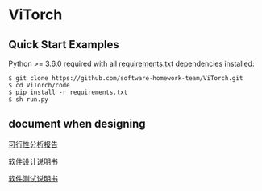 # ViTorch

## Quick Start Examples

Python >= 3.6.0 required with all [requirements.txt](https://github.com/ultralytics/yolov5/blob/master/requirements.txt) dependencies installed:

```shell
$ git clone https://github.com/software-homework-team/ViTorch.git
$ cd ViTorch/code
$ pip install -r requirements.txt
$ sh run.py
```

## document when designing

[可行性分析报告](.\document\可行性分析.md)

[软件设计说明书](.\document\软件设计.md)

[软件测试说明书](.\document\软件测试.md)


